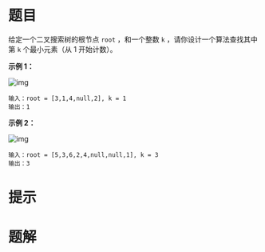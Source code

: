 # 题目

给定一个二叉搜索树的根节点 `root` ，和一个整数 `k` ，请你设计一个算法查找其中第 `k` 个最小元素（从 1 开始计数）。

 

**示例 1：**

![img](https://s2.loli.net/2024/06/06/WtRkfZDYeuGNdQq.jpg)

```
输入：root = [3,1,4,null,2], k = 1
输出：1
```

**示例 2：**

![img](https://s2.loli.net/2024/06/06/iSBMLCZDdvOnuJN.jpg)

```
输入：root = [5,3,6,2,4,null,null,1], k = 3
输出：3
```

 



# 提示





# 题解